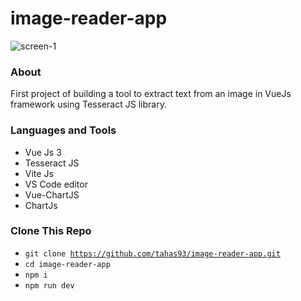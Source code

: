 # image-reader-app

<img src="https://i.ibb.co/bXctM4h/Screen-Shot-2023-10-26-at-9-12-22-PM.png" alt="screen-1" />

### About

First project of building a tool to extract text from an image in VueJs framework using Tesseract JS library.

### Languages and Tools

- Vue Js 3
- Tesseract JS
- Vite Js
- VS Code editor
- Vue-ChartJS
- ChartJs

### Clone This Repo

- <code>git clone https://github.com/tahas93/image-reader-app.git </code>
- <code>cd image-reader-app</code>
- <code>npm i</code>
- <code>npm run dev</code>
